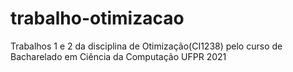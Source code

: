 # trabalho-otimizacao
Trabalhos 1 e 2 da disciplina de Otimização(CI1238) pelo curso de Bacharelado em Ciência da Computação UFPR 2021 
